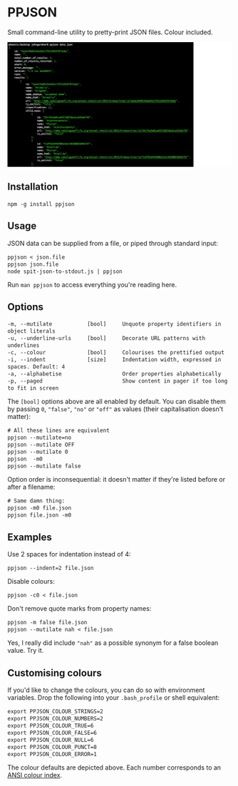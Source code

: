 PPJSON
=======

Small command-line utility to pretty-print JSON files. Colour included.

![Screenshot](preview.png)


Installation
------------

    npm -g install ppjson

Usage
-----

JSON data can be supplied from a file, or piped through standard input:

    ppjson < json.file
    ppjson json.file
    node spit-json-to-stdout.js | ppjson

Run `man ppjson` to access everything you're reading here.

Options
-------

```
-m, --mutilate           [bool]     Unquote property identifiers in object literals
-u, --underline-urls     [bool]     Decorate URL patterns with underlines
-c, --colour             [bool]     Colourises the prettified output
-i, --indent             [size]     Indentation width, expressed in spaces. Default: 4
-a, --alphabetise                   Order properties alphabetically
-p, --paged                         Show content in pager if too long to fit in screen
```

The `[bool]` options above are all enabled by default.
You can disable them by passing `0`, `"false"`, `"no"` or `"off"` as values (their capitalisation doesn't matter):

    # All these lines are equivalent
    ppjson --mutilate=no
    ppjson --mutilate OFF
    ppjson --mutilate 0
    ppjson  -m0
    ppjson --mutilate false

Option order is inconsequential: it doesn't matter if they're listed before or after a filename:

    # Same damn thing:
    ppjson -m0 file.json
    ppjson file.json -m0


Examples
--------

Use 2 spaces for indentation instead of 4:

    ppjson --indent=2 file.json

Disable colours:

    ppjson -c0 < file.json

Don't remove quote marks from property names:

    ppjson -m false file.json
    ppjson --mutilate nah < file.json

Yes, I really did include `"nah"` as a possible synonym for a false boolean value. Try it.


Customising colours
-------------------

If you'd like to change the colours, you can do so with environment variables.
Drop the following into your `.bash_profile` or shell equivalent:

    export PPJSON_COLOUR_STRINGS=2
    export PPJSON_COLOUR_NUMBERS=2
    export PPJSON_COLOUR_TRUE=6
    export PPJSON_COLOUR_FALSE=6
    export PPJSON_COLOUR_NULL=6
    export PPJSON_COLOUR_PUNCT=8
    export PPJSON_COLOUR_ERROR=1

The colour defaults are depicted above.
Each number corresponds to an [ANSI colour index](https://gist.github.com/jasonm23/2868981).
